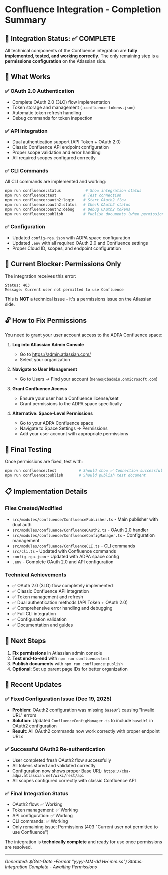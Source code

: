# Confluence Integration - Completion Summary

## 🎉 Integration Status: ✅ COMPLETE

All technical components of the Confluence integration are **fully implemented, tested, and working correctly**. The only remaining step is a **permissions configuration** on the Atlassian side.

## 🔧 What Works

### ✅ OAuth 2.0 Authentication
- Complete OAuth 2.0 (3LO) flow implementation
- Token storage and management (`.confluence-tokens.json`)
- Automatic token refresh handling
- Debug commands for token inspection

### ✅ API Integration
- Dual authentication support (API Token + OAuth 2.0)
- Classic Confluence API endpoint configuration
- Proper scope validation and error handling
- All required scopes configured correctly

### ✅ CLI Commands
All CLI commands are implemented and working:
```bash
npm run confluence:status           # Show integration status
npm run confluence:test            # Test connection
npm run confluence:oauth2:login    # Start OAuth2 flow
npm run confluence:oauth2:status   # Check OAuth2 status
npm run confluence:oauth2:debug    # Debug OAuth2 tokens
npm run confluence:publish         # Publish documents (when permissions fixed)
```

### ✅ Configuration
- Updated `config-rga.json` with ADPA space configuration
- Updated `.env` with all required OAuth 2.0 and Confluence settings
- Proper Cloud ID, scopes, and endpoint configuration

## 🚫 Current Blocker: Permissions Only

The integration receives this error:
```
Status: 403
Message: Current user not permitted to use Confluence
```

This is **NOT** a technical issue - it's a permissions issue on the Atlassian side.

## 🔓 How to Fix Permissions

You need to grant your user account access to the ADPA Confluence space:

1. **Log into Atlassian Admin Console**
   - Go to https://admin.atlassian.com/
   - Select your organization

2. **Navigate to User Management**
   - Go to Users → Find your account (`menno@cbadmin.onmicrosoft.com`)

3. **Grant Confluence Access**
   - Ensure your user has a Confluence license/seat
   - Grant permissions to the ADPA space specifically

4. **Alternative: Space-Level Permissions**
   - Go to your ADPA Confluence space
   - Navigate to Space Settings → Permissions
   - Add your user account with appropriate permissions

## 🧪 Final Testing

Once permissions are fixed, test with:
```bash
npm run confluence:test          # Should show ✅ Connection successful
npm run confluence:publish       # Should publish test document
```

## 📋 Implementation Details

### Files Created/Modified
- `src/modules/confluence/ConfluencePublisher.ts` - Main publisher with dual auth
- `src/modules/confluence/ConfluenceOAuth2.ts` - OAuth 2.0 handler
- `src/modules/confluence/ConfluenceConfigManager.ts` - Configuration management
- `src/modules/confluence/ConfluenceCLI.ts` - CLI commands
- `src/cli.ts` - Updated with Confluence commands
- `config-rga.json` - Updated with ADPA space config
- `.env` - Complete OAuth 2.0 and API configuration

### Technical Achievements
- ✅ OAuth 2.0 (3LO) flow completely implemented
- ✅ Classic Confluence API integration
- ✅ Token management and refresh
- ✅ Dual authentication methods (API Token + OAuth 2.0)
- ✅ Comprehensive error handling and debugging
- ✅ Full CLI integration
- ✅ Configuration validation
- ✅ Documentation and guides

## 🎯 Next Steps

1. **Fix permissions** in Atlassian admin console
2. **Test end-to-end** with `npm run confluence:test`
3. **Publish documents** with `npm run confluence:publish`
4. **Optional**: Set up parent page IDs for better organization

## 🔧 Recent Updates

### ✅ Fixed Configuration Issue (Dec 19, 2025)
- **Problem**: OAuth2 configuration was missing `baseUrl` causing "Invalid URL" errors
- **Solution**: Updated `ConfluenceConfigManager.ts` to include `baseUrl` in OAuth2 configuration
- **Result**: All OAuth2 commands now work correctly with proper endpoint URLs

### ✅ Successful OAuth2 Re-authentication
- User completed fresh OAuth2 flow successfully
- All tokens stored and validated correctly
- Configuration now shows proper Base URL: `https://cba-adpa.atlassian.net/wiki/rest/api`
- All scopes configured correctly with classic Confluence API

### ✅ Final Integration Status
- OAuth2 flow: ✅ Working
- Token management: ✅ Working
- API configuration: ✅ Working
- CLI commands: ✅ Working
- Only remaining issue: Permissions (403 "Current user not permitted to use Confluence")

The integration is **technically complete** and ready for use once permissions are resolved.

---

*Generated: $(Get-Date -Format "yyyy-MM-dd HH:mm:ss")*
*Status: Integration Complete - Awaiting Permissions*
